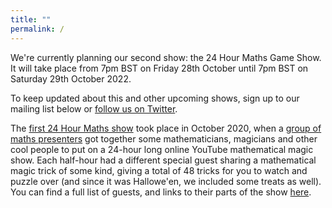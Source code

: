 ```yaml
---
title: ""
permalink: /
---
```


We're currently planning our second show: the 24 Hour Maths Game Show. It will take place from 7pm BST on Friday 28th October until 7pm BST on Saturday 29th October 2022.

To keep updated about this and other upcoming shows, sign up to our mailing list below or [follow us on Twitter](https://twitter.com/24hmaths).

The [first 24 Hour Maths show](magic.md) took place in October 2020, when a [group of maths presenters](team.md) got together some mathematicians, 
magicians and other cool people to put on a 24-hour long online YouTube mathematical magic show. Each half-hour had a 
different special guest sharing a mathematical magic trick of some kind, giving a total of 48 tricks for you to watch and 
puzzle over (and since it was Hallowe'en, we included some treats as well).
You can find a full list of guests, and links to their parts of the show [here](magic.md).

<div style="text-align: center" class="sender-form-field" data-sender-form-id="kyx9nvl2akal8dqdddu"></div>
